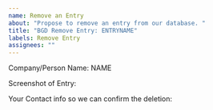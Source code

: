 ```yaml
---
name: Remove an Entry
about: "Propose to remove an entry from our database. "
title: "BGD Remove Entry: ENTRYNAME"
labels: Remove Entry
assignees: ""
---
```


Company/Person Name: NAME

Screenshot of Entry:

<!-- Drag and drop your image here! -->

Your Contact info so we can confirm the deletion:
